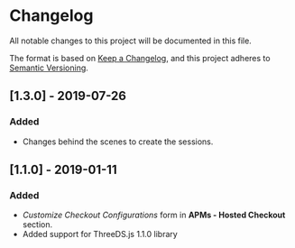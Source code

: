 # Changelog
All notable changes to this project will be documented in this file.

The format is based on [Keep a Changelog](https://keepachangelog.com/en/1.0.0/),
and this project adheres to [Semantic Versioning](https://semver.org/spec/v2.0.0.html).

## [1.3.0] - 2019-07-26
### Added
- Changes behind the scenes to create the sessions.

## [1.1.0] - 2019-01-11
### Added
- *Customize Checkout Configurations* form in **APMs - Hosted Checkout** section.
- Added support for ThreeDS.js 1.1.0 library